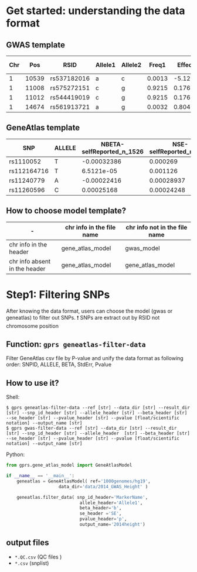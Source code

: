 # Get started: understanding the data format


## GWAS template

|Chr|Pos|RSID|Allele1|Allele2|Freq1|Effect|StdErr|P-value|n_total_sum|
|---|---|---|---|---|---|---|---|---|---|
|1 |10539 |rs537182016 |a |c |0.0013 |-5.1213 |20.0173 |0.7981 |7043|
|1 |11008 |rs575272151 |c |g |0.9215 |0.1766 |0.2610 |0.4985 |7042.99|
|1 |11012 |rs544419019 |c |g |0.9215 |0.1766 |0.2610 |0.4985 |7042.99| 
|1 |14674 |rs561913721 |a |g |0.0032 |0.8040 |0.8364 |0.3364 |7043|


## GeneAtlas template

|SNP |ALLELE |NBETA-selfReported_n_1526 |NSE-selfReported_n_1526 |PV-selfReported_n_1526
|---|---|---|---|---|
|rs1110052 |T |-0.00032386 |0.000269 |0.2286|
|rs112164716 |T |6.5121e-05 |0.001126 |0.95388|
|rs11240779|A |-0.00022416 |0.00028937 |0.43855|
|rs11260596 |C |0.00025168 |0.00024248 |0.29931|


## How to choose model template?

|-|chr info in the file name| chr info not in the file name|
|---|---|---|
|chr info in the header|gene_atlas_model|gwas_model|
|chr info absent in the header|gene_atlas_model|gene_atlas_model|

# Step1: Filtering SNPs 
After knowing the data format, users can choose the model (gwas or geneatlas) to filter out SNPs.
:heavy_exclamation_mark: SNPs are extract out by RSID not chromosome position

## Function: `gprs geneatlas-filter-data`

Filter GeneAtlas csv file by P-value and unify the data format as following order:
SNPID, ALLELE,  BETA,  StdErr, Pvalue

## How to use it?

Shell:

```shell
$ gprs geneatlas-filter-data --ref [str] --data_dir [str] --result_dir [str] --snp_id_header [str] --allele_header [str] --beta_header [str] --se_header [str] --pvalue_header [str] --pvalue [float/scientific notation] --output_name [str]  
$ gprs gwas-filter-data --ref [str] --data_dir [str] --result_dir [str] --snp_id_header [str] --allele_header  [str] --beta_header [str] --se_header [str] --pvalue_header [str] --pvalue [float/scientific notation] --output_name [str]  
```

Python:

```python
from gprs.gene_atlas_model import GeneAtlasModel

if __name__ == '__main__':
    geneatlas = GeneAtlasModel( ref='1000genomes/hg19',
                    data_dir='data/2014_GWAS_Height' )

    geneatlas.filter_data( snp_id_header='MarkerName',
                            allele_header='Allele1',
                            beta_header='b',
                            se_header ='SE',
                            pvalue_header='p',
                            output_name='2014height')
```

## output files
- `*.QC.csv` (QC files )
- `*.csv` (snplist)
